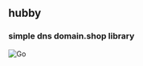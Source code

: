 ## hubby
### simple dns domain.shop library

![Go](https://github.com/ravndaa/hubby/workflows/Go/badge.svg)